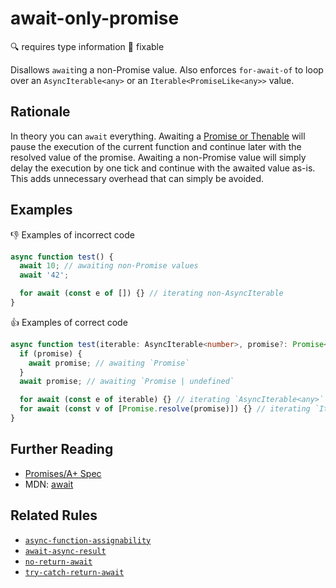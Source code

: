 # await-only-promise

:mag: requires type information :wrench: fixable

Disallows `await`ing a non-Promise value. Also enforces `for-await-of` to loop over an `AsyncIterable<any>` or an `Iterable<PromiseLike<any>>` value.

## Rationale

In theory you can `await` everything. Awaiting a [Promise or Thenable](https://promisesaplus.com/#terminology) will pause the execution of the current function and continue later with the resolved value of the promise.
Awaiting a non-Promise value will simply delay the execution by one tick and continue with the awaited value as-is. This adds unnecessary overhead that can simply be avoided.

## Examples

:thumbsdown: Examples of incorrect code

```ts
async function test() {
  await 10; // awaiting non-Promise values
  await '42';

  for await (const e of []) {} // iterating non-AsyncIterable
}
```

:thumbsup: Examples of correct code

```ts
async function test(iterable: AsyncIterable<number>, promise?: Promise<number>) {
  if (promise) {
    await promise; // awaiting `Promise`
  }
  await promise; // awaiting `Promise | undefined`

  for await (const e of iterable) {} // iterating `AsyncIterable<any>`
  for await (const v of [Promise.resolve(promise)]) {} // iterating `Iterable<PromiseLike<any>>`
}
```

## Further Reading

* [Promises/A+ Spec](https://promisesaplus.com/)
* MDN: [await](https://developer.mozilla.org/en-US/docs/Web/JavaScript/Reference/Operators/await)

## Related Rules

* [`async-function-assignability`](async-function-assignability.md)
* [`await-async-result`](await-async-result.md)
* [`no-return-await`](no-return-await.md)
* [`try-catch-return-await`](try-catch-return-await.md)
